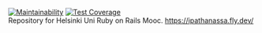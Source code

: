 [![Maintainability](https://api.codeclimate.com/v1/badges/c68832ab7ff6b73c83e3/maintainability)](https://codeclimate.com/github/JRamone/RubyOnRails/maintainability)
[![Test Coverage](https://api.codeclimate.com/v1/badges/c68832ab7ff6b73c83e3/test_coverage)](https://codeclimate.com/github/JRamone/RubyOnRails/test_coverage)
<br>Repository for Helsinki Uni Ruby on Rails Mooc.
https://ipathanassa.fly.dev/
